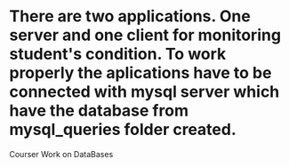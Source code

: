 There are two applications. One server and one client for monitoring student's condition. To work properly the aplications have to be connected with mysql server which have the database from mysql_queries folder created.
==========

Courser Work on DataBases

